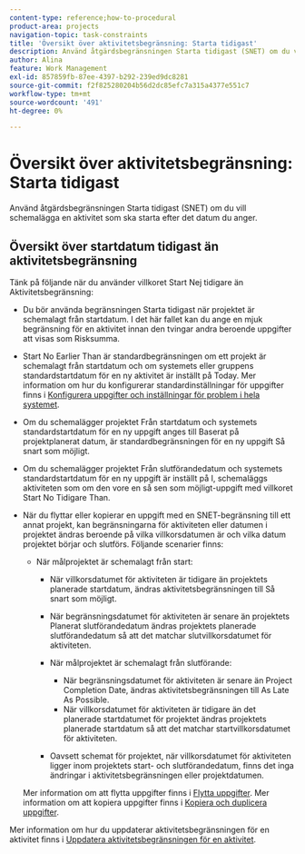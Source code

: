 ```yaml
---
content-type: reference;how-to-procedural
product-area: projects
navigation-topic: task-constraints
title: 'Översikt över aktivitetsbegränsning: Starta tidigast'
description: Använd åtgärdsbegränsningen Starta tidigast (SNET) om du vill schemalägga en aktivitet som ska starta efter det datum du anger.
author: Alina
feature: Work Management
exl-id: 857859fb-87ee-4397-b292-239ed9dc8281
source-git-commit: f2f825280204b56d2dc85efc7a315a4377e551c7
workflow-type: tm+mt
source-wordcount: '491'
ht-degree: 0%

---
```


# Översikt över aktivitetsbegränsning: Starta tidigast

Använd åtgärdsbegränsningen Starta tidigast (SNET) om du vill schemalägga en aktivitet som ska starta efter det datum du anger.

## Översikt över startdatum tidigast än aktivitetsbegränsning

Tänk på följande när du använder villkoret Start Nej tidigare än Aktivitetsbegränsning:

* Du bör använda begränsningen Starta tidigast när projektet är schemalagt från startdatum. I det här fallet kan du ange en mjuk begränsning för en aktivitet innan den tvingar andra beroende uppgifter att visas som Risksumma.
* Start No Earlier Than är standardbegränsningen om ett projekt är schemalagt från startdatum och om systemets eller gruppens standardstartdatum för en ny aktivitet är inställt på Today. Mer information om hur du konfigurerar standardinställningar för uppgifter finns i [Konfigurera uppgifter och inställningar för problem i hela systemet](../../../administration-and-setup/set-up-workfront/configure-system-defaults/set-task-issue-preferences.md).

* Om du schemalägger projektet Från startdatum och systemets standardstartdatum för en ny uppgift anges till Baserat på projektplanerat datum, är standardbegränsningen för en ny uppgift Så snart som möjligt.
* Om du schemalägger projektet Från slutförandedatum och systemets standardstartdatum för en ny uppgift är inställt på I, schemaläggs aktiviteten som om den vore en så sen som möjligt-uppgift med villkoret Start No Tidigare Than.
* När du flyttar eller kopierar en uppgift med en SNET-begränsning till ett annat projekt, kan begränsningarna för aktiviteten eller datumen i projektet ändras beroende på vilka villkorsdatumen är och vilka datum projektet börjar och slutförs. Följande scenarier finns:

   * När målprojektet är schemalagt från start:

      * När villkorsdatumet för aktiviteten är tidigare än projektets planerade startdatum, ändras aktivitetsbegränsningen till Så snart som möjligt.
      * När begränsningsdatumet för aktiviteten är senare än projektets Planerat slutförandedatum ändras projektets planerade slutförandedatum så att det matchar slutvillkorsdatumet för aktiviteten.

      * När målprojektet är schemalagt från slutförande:

         * När begränsningsdatumet för aktiviteten är senare än Project Completion Date, ändras aktivitetsbegränsningen till As Late As Possible.
         * När villkorsdatumet för aktiviteten är tidigare än det planerade startdatumet för projektet ändras projektets planerade startdatum så att det matchar startvillkorsdatumet för aktiviteten.

      * Oavsett schemat för projektet, när villkorsdatumet för aktiviteten ligger inom projektets start- och slutförandedatum, finns det inga ändringar i aktivitetsbegränsningen eller projektdatumen.

  Mer information om att flytta uppgifter finns i [Flytta uppgifter](../../../manage-work/tasks/manage-tasks/move-tasks.md). Mer information om att kopiera uppgifter finns i [Kopiera och duplicera uppgifter](../../../manage-work/tasks/manage-tasks/copy-and-duplicate-tasks.md).

Mer information om hur du uppdaterar aktivitetsbegränsningen för en aktivitet finns i [Uppdatera aktivitetsbegränsningen för en aktivitet](../../../manage-work/tasks/task-constraints/update-task-constraint-of-task.md).

<!--
<div data-mc-conditions="QuicksilverOrClassic.Draft mode">
<h2>Use the Start No Earlier Than Task Constraint</h2>
<p>(NOTE:&nbsp;replaced with new article linked above)&nbsp;</p>
<p>To update the Task Constraint to Start No Later Than:</p>
<ol>
<li value="1">Go to a task whose Task Constraint you want to update.</li>
<li value="2"> <p data-mc-conditions="QuicksilverOrClassic.Quicksilver">Click the <strong>More</strong> icon <img src="assets/qs-more-icon-on-an-object.png"> next to the task name, then click <strong>Edit</strong>.</p> </li>
<li value="3">In the <strong>Overview</strong> section, expand the <strong>Task Constraint</strong> drop-down menu.</li>
<li value="4"> <p>Select <strong>Start No Earlier Than</strong>.</p> </li>
<li value="5"> <p>Specify a <strong>Planned Start Date</strong>.</p> <p>This is the date by which the task must start, and not earlier than this date. </p> </li>
<li value="6">Click <strong>Save Changes</strong>.</li>
</ol>
</div>
-->
